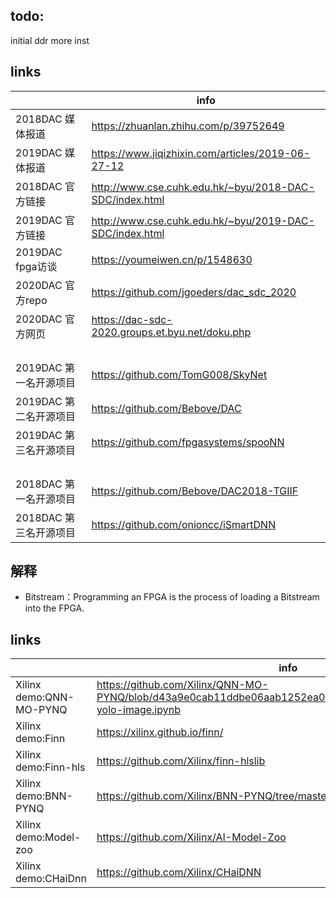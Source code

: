 ## todo:
initial ddr more inst
## links

|      |  info                                              |
| -------- | ----------------------------------------------------- |
| 2018DAC 媒体报道 | https://zhuanlan.zhihu.com/p/39752649                |
| 2019DAC 媒体报道 | https://www.jiqizhixin.com/articles/2019-06-27-12            |
| 2018DAC 官方链接 | http://www.cse.cuhk.edu.hk/~byu/2018-DAC-SDC/index.html          |
| 2019DAC 官方链接 | http://www.cse.cuhk.edu.hk/~byu/2019-DAC-SDC/index.html          |
| 2019DAC fpga访谈 | https://youmeiwen.cn/p/1548630          |
| 2020DAC 官方repo | https://github.com/jgoeders/dac_sdc_2020 |
| 2020DAC 官方网页 | https://dac-sdc-2020.groups.et.byu.net/doku.php |
|   | |
|   | |
|   | |
|   | |
| 2019DAC 第一名开源项目 | https://github.com/TomG008/SkyNet |
| 2019DAC 第二名开源项目 |https://github.com/Bebove/DAC |
| 2019DAC 第三名开源项目 |https://github.com/fpgasystems/spooNN |
|   | |
|   | |
|   | |
|   | |
| 2018DAC 第一名开源项目 | https://github.com/Bebove/DAC2018-TGIIF |
| 2018DAC 第三名开源项目 |https://github.com/onioncc/iSmartDNN |
##
## 解释
* Bitstream：Programming an FPGA is the process of loading a Bitstream into the FPGA.
## links

|      |  info                                              |
| -------- | ----------------------------------------------------- |
| Xilinx demo:QNN-MO-PYNQ | https://github.com/Xilinx/QNN-MO-PYNQ/blob/d43a9e0cab11ddbe06aab1252ea0db2f735090b7/notebooks/tiny-yolo-image.ipynb               |
| Xilinx demo:Finn | https://xilinx.github.io/finn/          |
| Xilinx demo:Finn-hls|https://github.com/Xilinx/finn-hlslib|
| Xilinx demo:BNN-PYNQ |https://github.com/Xilinx/BNN-PYNQ/tree/master/bnn|
| Xilinx demo:Model-zoo |https://github.com/Xilinx/AI-Model-Zoo|
| Xilinx demo:CHaiDnn |https://github.com/Xilinx/CHaiDNN| 
